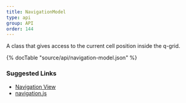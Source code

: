```yaml
---
title: NavigationModel
type: api
group: API
order: 144
---
```

A class that gives access to the current cell position inside the q-grid.

{% docTable "source/api/navigation-model.json" %}

### Suggested Links

* [Navigation View](/doc/api/navigation-view.html)
* [navigation.js](https://github.com/qgrid/ng2/blob/master/core/navigation/navigation.js)

